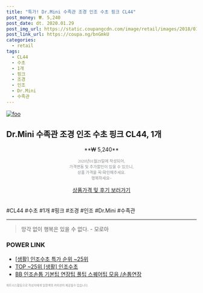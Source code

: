 ```yaml
--- 
title: "특가! Dr.Mini 수족관 조경 인조 수초 핑크 CL44" 
post_money: ₩. 5,240 
post_date: dt. 2020.01.29 
post_img_url: https://static.coupangcdn.com/image/retail/images/2018/01/24/15/6/853b53b0-2cd9-438e-9feb-76c19913a801.jpg 
post_link_url: https://coupa.ng/bnGmkU 
categories: 
  - retail 
tags: 
  - CL44 
  - 수초 
  - 1개 
  - 핑크 
  - 조경 
  - 인조 
  - Dr.Mini 
  - 수족관 
--- 
```

[![foo](https://static.coupangcdn.com/image/retail/images/2018/01/24/15/6/853b53b0-2cd9-438e-9feb-76c19913a801.jpg)](https://coupa.ng/bnGmkU) 

## Dr.Mini 수족관 조경 인조 수초 핑크 CL44, 1개 
<p style="text-align: center;">**₩ 5,240**</p> 
<p style="text-align: center;"><span style="color: #898c8f; font-family: Georgia,Times,serif; font-size: 0.75em;">2020년01월29일에 작성되어, <br>가격변동 및 추가할인이 있을 수 있으니,<br> 상품 가격을 꼭!확인해주세요.<br>행복하세요~</span> 
</p>	 
<div markdown="0" style="text-align: center;"><a href="https://coupa.ng/bnGmkU" class="btn btn--success">상품가격 및 후기 보러가기</a></div> 
<br><br> 
  #CL44 #수초 #1개 #핑크 #조경 #인조 #Dr.Mini #수족관 
<hr> 

> 망각 없이 행복은 있을 수 없다. - 모로아 


### POWER LINK

* <a href="https://blog.naver.com/sakai111/221788410575" target="_blank"> [생활] 인조수초 특가 순위 ~25위</a>
* <a href="https://blog.naver.com/an0733/221788410569" target="_blank"> TOP ~25위 [생활] 인조수초</a>
* <a href="https://blog.naver.com/santokki14/221778236443" target="_blank">BB 인조손톱 기본팁 연장팁 풀팁 스퀘어팁 모음 /손톱연장</a>

<span style="color: #898c8f; font-family: Georgia,Times,serif; font-size: 0.55em;">파트너스활동으로 작성자에게 일정액의 커미션이 제공될수 있습니다.</span> 
